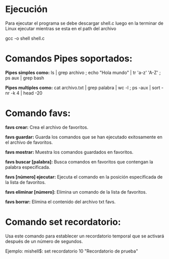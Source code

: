# Ejecución
Para ejecutar el programa se debe descargar shell.c luego en la terminar de Linux ejecutar mientras se esta en el path del archivo

gcc -o shell shell.c



# Comandos Pipes soportados:
**Pipes simples como:** ls | grep archivo ; echo "Hola mundo" | tr 'a-z' 'A-Z' ; ps aux | grep bash

**Pipes multiples como:** cat archivo.txt | grep palabra | wc -l ; ps -aux | sort -nr -k 4 | head -20

# **Comando favs:**
**favs crear:** Crea el archivo de favoritos.

**favs guardar:** Guarda los comandos que se han ejecutado exitosamente en el archivo de favoritos.

**favs mostrar:** Muestra los comandos guardados en favoritos.

**favs buscar [palabra]:** Busca comandos en favoritos que contengan la palabra especificada.

**favs [número] ejecutar:** Ejecuta el comando en la posición especificada de la lista de favoritos.

**favs eliminar [número]:** Elimina un comando de la lista de favoritos.

**favs borrar:** Elimina el contenido del archivo txt favs.

# **Comando set recordatorio:**
Usa este comando para establecer un recordatorio temporal que se activará después de un número de segundos. 

Ejemplo:
mishell$: set recordatorio 10 "Recordatorio de prueba"
